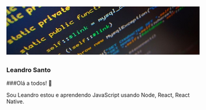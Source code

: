 <h1 align="center">
  <img width="auto" src="https://github.com/LeandroSanto/LeandroSanto/blob/master/code.jpg">
</h1>

### Leandro Santo

###Olá a todos! :wave:

Sou Leandro estou e aprendendo JavaScript usando Node, React, React Native.
